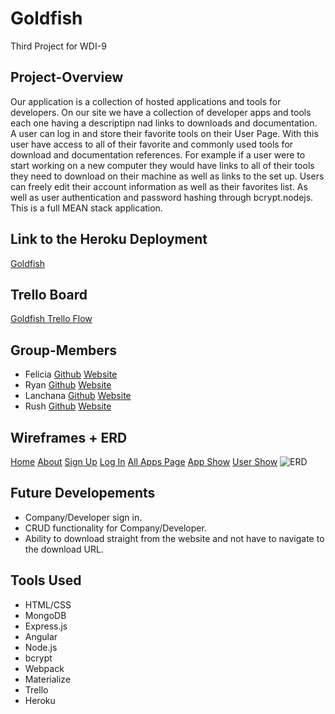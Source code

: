 # Goldfish
Third Project for WDI-9

## Project-Overview

Our application is a collection of hosted applications and tools for developers. On our site we have a collection of developer apps and tools each one having a descriptipn nad links to downloads and documentation. A user can log in and store their favorite tools on their User Page. With this user have access to all of their favorite and commonly used tools for download and documentation references. For example if a user were to start working on a new computer they would have links to all of their tools they need to download on their machine as well as links to the set up. Users can freely edit their account information as well as their favorites list. As well as user authentication and password hashing through bcrypt.nodejs. This is a full MEAN stack application.

## Link to the Heroku Deployment
[Goldfish](https://dry-sands-98107.herokuapp.com)

## Trello Board
[Goldfish Trello Flow](https://trello.com/b/qyuPNOx6/goldfish)

## Group-Members
- Felicia
	[Github](https://github.com/neysa21)
	[Website](//)
- Ryan
	[Github](https://github.com/Ryan-Wilkinson)
	[Website](http://lazer-lizards-86830.bitballoon.com/)
- Lanchana
	[Github](https://github.com/lanchana)
	[Website](//)
- Rush
	[Github](https://github.com/RushMyers)
	[Website](http://rushdavidmyers.bitballoon.com/)

## Wireframes + ERD
  [Home](http://i.imgur.com/pZP4yTA.jpg)
  [About](http://i.imgur.com/NMbymDu.jpg)
  [Sign Up](http://i.imgur.com/6lYMYjk.jpg)
  [Log In](http://i.imgur.com/oSfBuUe.jpg)
  [All Apps Page](http://i.imgur.com/kWK3WT1.jpg)
  [App Show](http://i.imgur.com/hjLQkMb.jpg)
  [User Show](http://i.imgur.com/mdl0DQ3.jpg)
  ![ERD](http://i.imgur.com/dwnk5W8.jpg)

## Future Developements
- Company/Developer sign in.
- CRUD functionality for Company/Developer.
- Ability to download straight from the website and not have to navigate to the download URL.

## Tools Used
- HTML/CSS
- MongoDB
- Express.js
- Angular
- Node.js
- bcrypt
- Webpack
- Materialize
- Trello
- Heroku
